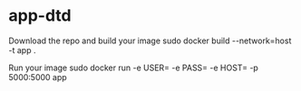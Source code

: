 # app-dtd

Download the repo and build your image
sudo docker build --network=host -t app .

Run your image
sudo docker run -e USER=<your-user> -e PASS=<your-user-password> -e HOST=<mysql-host> -p 5000:5000 app
